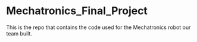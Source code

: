 # Mechatronics_Final_Project

This is the repo that contains the code used for the Mechatronics robot our team built.
